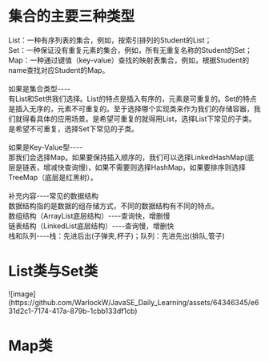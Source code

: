 <h1>集合的主要三种类型</h1>
List：一种有序列表的集合，例如，按索引排列的Student的List；<br>
Set：一种保证没有重复元素的集合，例如，所有无重复名称的Student的Set；<br>
Map：一种通过键值（key-value）查找的映射表集合，例如，根据Student的name查找对应Student的Map。<br>
<br>
如果是集合类型----<br>
有List和Set供我们选择。List的特点是插入有序的，元素是可重复的。Set的特点是插入无序的，元素不可重复的。至于选择哪个实现类来作为我们的存储容器，我们就得看具体的应用场景。是希望可重复的就得用List，选择List下常见的子类。是希望不可重复，选择Set下常见的子类。<br>
<br>
如果是Key-Value型----<br>
那我们会选择Map。如果要保持插入顺序的，我们可以选择LinkedHashMap(底层是链表，增减快查询慢)，如果不需要则选择HashMap，如果要排序则选择TreeMap（底层是红黑树）。<br>
<br>
补充内容----常见的数据结构<br>
数据结构指的是数据的组存储方式，不同的数据结构有不同的特点。<br>
数组结构（ArrayList底层结构）----查询快，增删慢<br>
链表结构（LinkedList底层结构）----查询慢，增删快<br>
栈和队列----栈：先进后出(子弹夹,杯子)；队列：先进先出(排队,管子)<br>

<h1>List类与Set类</h1>
![image](https://github.com/WarlockW/JavaSE_Daily_Learning/assets/64346345/e631d2c1-7174-417a-879b-1cbb133df1cb)


<h1>Map类</h1>
